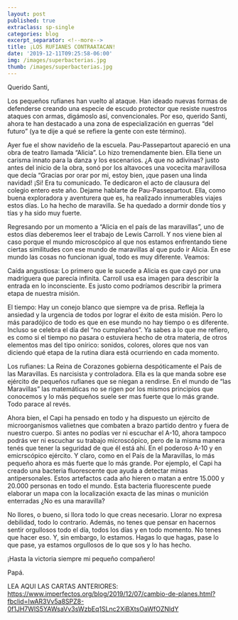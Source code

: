 ```yaml
---
layout: post
published: true
extraclass: sp-single
categories: blog
excerpt_separator: <!--more-->
title: ¡LOS RUFIANES CONTRAATACAN!
date: '2019-12-11T09:25:58-06:00'
img: /images/superbacterias.jpg
thumb: /images/superbacterias.jpg
---
```

Querido Santi, 

Los pequeños rufianes han vuelto al ataque. Han ideado nuevas formas de defenderse creando una especie de escudo protector que resiste nuestros ataques con armas, digámoslo así, convencionales. Por eso, querido Santi, ahora te han destacado a una zona de especialización en guerras “del futuro” (ya te dije a qué se refiere la gente con este término).  

<!--more-->

Ayer fue el show navideño de la escuela. Pau-Passepartout apareció en una obra de teatro llamada “Alicia”.  Lo hizo tremendamente bien. Ella tiene un carisma innato para la danza y los escenarios. ¿A que no adivinas? justo antes del inicio de la obra, sonó por los altavoces una vocecita maravillosa que decía “Gracias por orar por mi, estoy bien, ¡que pasen una linda navidad! ¡Si! Era tu comunicado. Te dedicaron el acto de clausura del colegio entero este año. Dejame hablarte de Pau-Passepartout. Ella, como buena exploradora y aventurera que es, ha realizado innumerables viajes estos días. Lo ha hecho de maravilla. Se ha quedado a dormir donde tíos y tías y ha sido muy fuerte. 

Regresando por un momento a “Alicia en el país de las maravillas”, uno de estos días deberemos leer el trabajo de Lewis Carroll. Y nos viene bien al caso porque el mundo microscópico al que nos estamos enfrentando tiene ciertas similitudes con ese mundo de maravillas al que pudo ir Alicia. En ese mundo las cosas no funcionan igual, todo es muy diferente.  Veamos: 

Caída angustiosa: Lo primero que le sucede a Alicia es que cayó por una madriguera que parecía infinita. Carroll usa esa imagen para describir la entrada en lo inconsciente. Es justo como podríamos describir la primera etapa de nuestra misión. 

El tiempo: Hay un conejo blanco que siempre va de prisa. Refleja la ansiedad y la urgencia de todos por lograr el éxito de esta misión. Pero lo más paradójico de todo es que en ese mundo no hay tiempo o es diferente. Incluso se celebra el día del “no cumpleaños”. Ya sabes a lo que me refiero, es como si el tiempo no pasara o estuviera hecho de otra materia, de otros elementos mas del tipo onírico: sonidos, colores, olores que nos van diciendo qué etapa de la rutina diara está ocurriendo en cada momento. 

Los rufianes: La Reina de Corazones gobierna despóticamente el País de las Maravillas. Es narcisista y controladora. Ella es la que manda sobre ese ejército de pequeños rufianes que se niegan a rendirse.  En el mundo de “las Maravillas” las matemáticas no se rigen por los mismos principios que conocemos y lo más pequeños suele ser mas fuerte que lo más grande. Todo parace al revés. 

Ahora bien, el Capi ha pensado en todo y ha dispuesto un ejército de microorganismos valietnes que combaten a brazo partido dentro y fuera de nuestro cuerpo. Si antes no podías ver ni escuchar el A-10, ahora tampoco podrás ver ni escuchar su trabajo microscópico, pero de la misma manera tenés que tener la seguridad de que él está ahí. En el poderoso A-10 y en emicrscópico ejército. Y claro, como en el País de la Maravillas, lo más pequeño ahora es más fuerte que lo más grande. Por ejemplo, el Capi ha creado una bacteria fluorescente que ayuda a detectar minas antipersonales. Estos artefactos cada año hieren o matan a entre 15.000 y 20.000 personas en todo el mundo. Esta bacteria fluorescente puede elaborar un mapa con la localización exacta de las minas o munición enterradas ¿No es una maravilla? 

No llores, o bueno, si llora todo lo que creas necesario. Llorar no expresa debilidad, todo lo contrario. Además, no tenes que pensar en hacernos sentir orgullosos todo el día, todos los días y en todo momento. No tenes que hacer eso. Y, sin embargo, lo estamos. Hagas lo que hagas, pase lo que pase, ya estamos orgullosos de lo que sos y lo has hecho. 

¡Hasta la victoria siempre mi pequeño compañero!

Papá. 

LEA AQUI LAS CARTAS ANTERIORES: https://www.imperfectos.org/blog/2019/12/07/cambio-de-planes.html?fbclid=IwAR3Vv5a8SPZ8-0f1JH7WIS5YAWsaVv3sWzbEq1SLnc2XiBXtsOaWfOZNldY
